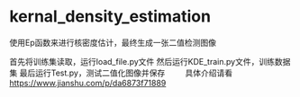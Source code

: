 # kernal_density_estimation
使用Ep函数来进行核密度估计，最终生成一张二值检测图像

首先将训练集读取，运行load_file.py文件
然后运行KDE_train.py文件，训练数据集
最后运行Test.py，测试二值化图像并保存
　　
具体介绍请看
https://www.jianshu.com/p/da6873f71889
